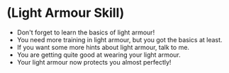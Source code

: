 # (Light Armour Skill)

- Don't forget to learn the basics of light armour!
- You need more training in light armour, but you got the basics at least.
- If you want some more hints about light armour, talk to me.
- You are getting quite good at wearing your light armour.
- Your light armour now protects you almost perfectly!
